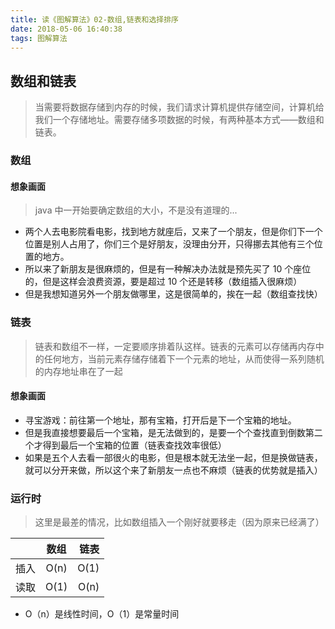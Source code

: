 ```yaml
---
title: 读《图解算法》02-数组,链表和选择排序
date: 2018-05-06 16:40:38
tags: 图解算法
---
```


## 数组和链表

> 当需要将数据存储到内存的时候，我们请求计算机提供存储空间，计算机给我们一个存储地址。需要存储多项数据的时候，有两种基本方式——数组和链表。

### 数组

#### 想象画面

> java 中一开始要确定数组的大小，不是没有道理的...

* 两个人去电影院看电影，找到地方就座后，又来了一个朋友，但是你们下一个位置是别人占用了，你们三个是好朋友，没理由分开，只得挪去其他有三个位置的地方。
* 所以来了新朋友是很麻烦的，但是有一种解决办法就是预先买了 10 个座位的，但是这样会浪费资源，要是超过 10 个还是转移（数组插入很麻烦）
* 但是我想知道另外一个朋友做哪里，这是很简单的，挨在一起（数组查找快）

### 链表

> 链表和数组不一样，一定要顺序排着队这样。链表的元素可以存储再内存中的任何地方，当前元素存储存储着下一个元素的地址，从而使得一系列随机的内存地址串在了一起

#### 想象画面

* 寻宝游戏：前往第一个地址，那有宝箱，打开后是下一个宝箱的地址。
* 但是我直接想要最后一个宝箱，是无法做到的，是要一个个查找直到倒数第二个才得到最后一个宝箱的位置（链表查找效率很低）
* 如果是五个人去看一部很火的电影，但是根本就无法坐一起，但是换做链表，就可以分开来做，所以这个来了新朋友一点也不麻烦（链表的优势就是插入）

### 运行时

> 这里是最差的情况，比如数组插入一个刚好就要移走（因为原来已经满了）

|      | 数组 | 链表 |
| ---- | :--: | ---: |
| 插入 | O(n) | O(1) |
| 读取 | O(1) | O(n) |

* O（n）是线性时间，O（1）是常量时间
